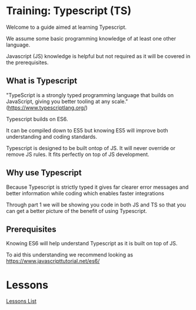 # Training: Typescript (TS)
Welcome to a guide aimed at learning Typescript.

We assume some basic programming knowledge of at least one other language.

Javascript (JS) knowledge is helpful but not required as it will be covered in the prerequisites.

## What is Typescript
"TypeScript is a strongly typed programming language that builds on JavaScript, giving you better tooling at any scale."
(https://www.typescriptlang.org/)

Typescript builds on ES6.

It can be compiled down to ES5 but knowing ES5 will improve both understanding and coding standards.

Typescript is designed to be built ontop of JS. It will never override or remove JS rules. It fits perfectly on top of JS development.

## Why use Typescript
Because Typescript is strictly typed it gives far clearer error messages and better information while coding which enables faster integrations

Through part 1 we will be showing you code in both JS and TS so that you can get a better picture of the benefit of using Typescript.

## Prerequisites
Knowing ES6 will help understand Typescript as it is built on top of JS.

To aid this understanding we recommend looking as https://www.javascripttutorial.net/es6/

# Lessons
[Lessons List](lessons/index.md)